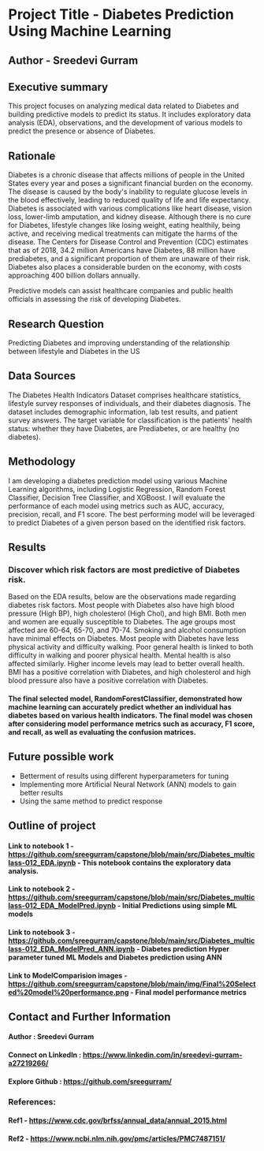 # Project Title - Diabetes Prediction Using Machine Learning
## Author - Sreedevi Gurram

## Executive summary
This project focuses on analyzing medical data related to Diabetes and building predictive models to predict its status. It includes exploratory data analysis (EDA), observations, and the development of various models to predict the presence or absence of Diabetes.
## Rationale
Diabetes is a chronic disease that affects millions of people in the United States every year and poses a significant financial burden on the economy. The disease is caused by the body's inability to regulate glucose levels in the blood effectively, leading to reduced quality of life and life expectancy. Diabetes is associated with various complications like heart disease, vision loss, lower-limb amputation, and kidney disease. Although there is no cure for Diabetes, lifestyle changes like losing weight, eating healthily, being active, and receiving medical treatments can mitigate the harms of the disease. The Centers for Disease Control and Prevention (CDC) estimates that as of 2018, 34.2 million Americans have Diabetes, 88 million have prediabetes, and a significant proportion of them are unaware of their risk. Diabetes also places a considerable burden on the economy, with costs approaching 400 billion dollars annually.

Predictive models can assist healthcare companies and public health officials in assessing the risk of developing Diabetes.

## Research Question
Predicting Diabetes and improving understanding of the relationship between lifestyle and Diabetes in the US

## Data Sources
The Diabetes Health Indicators Dataset comprises healthcare statistics, lifestyle survey responses of individuals, and their diabetes diagnosis. The dataset includes demographic information, lab test results, and patient survey answers. The target variable for classification is the patients' health status: whether they have Diabetes, are Prediabetes, or are healthy (no diabetes).
## Methodology
I am developing a diabetes prediction model using various Machine Learning algorithms, including Logistic Regression, Random Forest Classifier, Decision Tree Classifier, and XGBoost. I will evaluate the performance of each model using metrics such as AUC, accuracy, precision, recall, and F1 score. The best performing model will be leveraged to predict Diabetes of a given person based on the identified risk factors.

## Results
### Discover which risk factors are most predictive of Diabetes risk.
Based on the EDA results, below are the observations made regarding diabetes risk factors.
Most people with Diabetes also have high blood pressure (High BP), high cholesterol (High Chol), and high BMI. 
Both men and women are equally susceptible to Diabetes. 
The age groups most affected are 60-64, 65-70, and 70-74. Smoking and alcohol consumption have minimal effects on Diabetes. 
Most people with Diabetes have less physical activity and difficulty walking. 
Poor general health is linked to both difficulty in walking and poorer physical health. Mental health is also affected similarly. Higher income levels may lead to better overall health. 
BMI has a positive correlation with Diabetes, and high cholesterol and high blood pressure also have a positive correlation with Diabetes.

#### The final selected model, RandomForestClassifier, demonstrated how machine learning can accurately predict whether an individual has diabetes based on various health indicators. The final model was chosen after considering model performance metrics such as accuracy, F1 score, and recall, as well as evaluating the confusion matrices.

## Future possible work
- Betterment of results using different hyperparameters for tuning
- Implementing more Artificial Neural Network (ANN) models to gain better results
- Using the same method to predict response

## Outline of project
#### Link to notebook 1 - https://github.com/sreegurram/capstone/blob/main/src/Diabetes_multiclass-012_EDA.ipynb - This notebook contains the exploratory data analysis.
#### Link to notebook 2 - https://github.com/sreegurram/capstone/blob/main/src/Diabetes_multiclass-012_EDA_ModelPred.ipynb - Initial Predictions using simple ML models
#### Link to notebook 3 - https://github.com/sreegurram/capstone/blob/main/src/Diabetes_multiclass-012_EDA_ModelPred_ANN.ipynb - Diabetes prediction Hyper parameter tuned ML Models and Diabetes prediction using ANN
#### Link to ModelComparision images - https://github.com/sreegurram/capstone/blob/main/img/Final%20Selected%20model%20performance.png - Final model performance metrics

## Contact and Further Information
#### Author : Sreedevi Gurram
#### Connect on LinkedIn : https://www.linkedin.com/in/sreedevi-gurram-a27219266/
#### Explore Github : https://github.com/sreegurram/

### References: 
#### Ref1 - https://www.cdc.gov/brfss/annual_data/annual_2015.html
#### Ref2 - https://www.ncbi.nlm.nih.gov/pmc/articles/PMC7487151/
